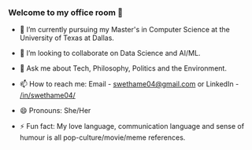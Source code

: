 ### Welcome to my office room 👋
<!--
**swetha0404/swetha0404** is a ✨ _special_ ✨ repository because its `README.md` (this file) appears on your GitHub profile.
Here are some ideas to get you started:
- 🤔 I’m looking for help with ... 
- 🔭 I’m currently working on ... -->
- 🌱 I’m currently pursuing my Master's in Computer Science at the University of Texas at Dallas.
- 👯 I’m looking to collaborate on Data Science and AI/ML.

- 💬 Ask me about Tech, Philosophy, Politics and the Environment.
- 📫 How to reach me: Email - swethame04@gmail.com or LinkedIn - [/in/swethame04/](https://www.linkedin.com/in/swethame04/)
- 😄 Pronouns: She/Her
- ⚡ Fun fact: My love language, communication language and sense of humour is all pop-culture/movie/meme references.
